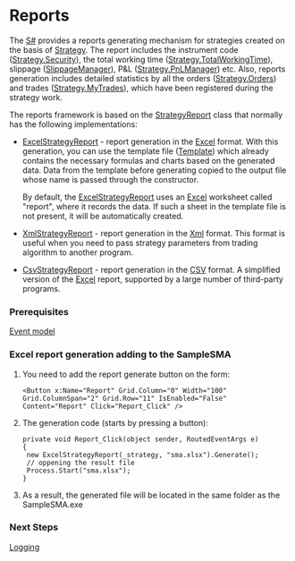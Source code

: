 # Reports

The [S\#](StockSharpAbout.md) provides a reports generating mechanism for strategies created on the basis of [Strategy](xref:StockSharp.Algo.Strategies.Strategy). The report includes the instrument code ([Strategy.Security](xref:StockSharp.Algo.Strategies.Strategy.Security)), the total working time ([Strategy.TotalWorkingTime](xref:StockSharp.Algo.Strategies.Strategy.TotalWorkingTime)), slippage ([SlippageManager](xref:StockSharp.Algo.Connector.SlippageManager)), P&L ([Strategy.PnLManager](xref:StockSharp.Algo.Strategies.Strategy.PnLManager)) etc. Also, reports generation includes detailed statistics by all the orders ([Strategy.Orders](xref:StockSharp.Algo.Strategies.Strategy.Orders)) and trades ([Strategy.MyTrades](xref:StockSharp.Algo.Strategies.Strategy.MyTrades)), which have been registered during the strategy work. 

The reports framework is based on the [StrategyReport](xref:StockSharp.Algo.Strategies.Reporting.StrategyReport) class that normally has the following implementations: 

- [ExcelStrategyReport](xref:StockSharp.Algo.Strategies.Reporting.ExcelStrategyReport) \- report generation in the [Excel](https://en.wikipedia.org/wiki/Excel) format. With this generation, you can use the template file ([Template](xref:StockSharp.Algo.Strategies.Reporting.ExcelStrategyReport.Template)) which already contains the necessary formulas and charts based on the generated data. Data from the template before generating copied to the output file whose name is passed through the constructor. 

  By default, the [ExcelStrategyReport](xref:StockSharp.Algo.Strategies.Reporting.ExcelStrategyReport) uses an [Excel](https://en.wikipedia.org/wiki/Excel) worksheet called "report", where it records the data. If such a sheet in the template file is not present, it will be automatically created. 
- [XmlStrategyReport](xref:StockSharp.Algo.Strategies.Reporting.XmlStrategyReport) \- report generation in the [Xml](https://en.wikipedia.org/wiki/XML) format. This format is useful when you need to pass strategy parameters from trading algorithm to another program. 
- [CsvStrategyReport](xref:StockSharp.Algo.Strategies.Reporting.CsvStrategyReport) \- report generation in the [CSV](https://en.wikipedia.org/wiki/CSV) format. A simplified version of the [Excel](https://en.wikipedia.org/wiki/Excel) report, supported by a large number of third\-party programs. 

### Prerequisites

[Event model](StrategyAction.md)

### Excel report generation adding to the SampleSMA

1. You need to add the report generate button on the form:

   ```none
   <Button x:Name="Report" Grid.Column="0" Width="100" Grid.ColumnSpan="2" Grid.Row="11" IsEnabled="False" Content="Report" Click="Report_Click" />
   ```
2. The generation code (starts by pressing a button):

   ```none
   private void Report_Click(object sender, RoutedEventArgs e)
   {
   	new ExcelStrategyReport(_strategy, "sma.xlsx").Generate();
   	// oppening the result file
   	Process.Start("sma.xlsx");
   }
   ```
3. As a result, the generated file will be located in the same folder as the SampleSMA.exe 

### Next Steps

[Logging](Logging.md)
